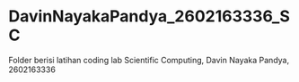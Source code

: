 # DavinNayakaPandya_2602163336_SC
Folder berisi latihan coding lab Scientific Computing, Davin Nayaka Pandya, 2602163336
